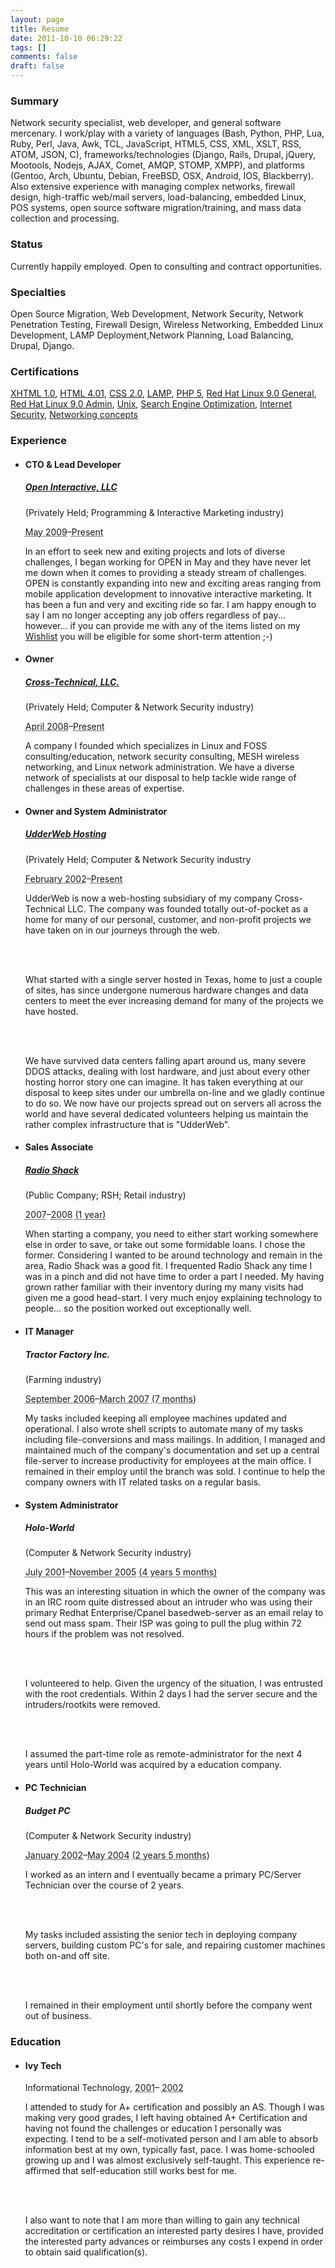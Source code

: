 ```yaml
---
layout: page
title: Resume
date: 2011-10-10 06:29:22
tags: []
comments: false
draft: false
---
```


<article class="hresume">

<h3>Summary</h3>

<p class="summary">Network security specialist, web developer, and general software mercenary. I work/play with a variety of languages (Bash, Python, PHP, Lua, Ruby, Perl, Java, Awk, TCL, JavaScript, HTML5, CSS, XML, XSLT, RSS, ATOM, JSON, C), frameworks/technologies (Django, Rails, Drupal, jQuery, Mootools, Nodejs, AJAX, Comet, AMQP, STOMP, XMPP), and platforms (Gentoo, Arch, Ubuntu, Debian, FreeBSD, OSX, Android, IOS, Blackberry). Also extensive experience with managing complex networks, firewall design, high-traffic web/mail servers, load-balancing, embedded Linux, POS systems, open source software migration/training, and mass data collection and processing.</p>

<h3>Status</h3>

<p>Currently happily employed. Open to consulting and contract opportunities.</p>

<h3>Specialties</h3>

<p>Open Source Migration, Web Development, Network Security, Network Penetration Testing, Firewall Design, Wireless Networking, Embedded Linux Development, LAMP Deployment,Network Planning, Load Balancing, Drupal, Django.</p>

<h3>Certifications</h3>

<p><a href="http://www.odesk.com/exams/Certified-XHTML-Designer_503593">XHTML 1.0</a>, <a href="http://www.odesk.com/exams/Certified-HTML-Designer_502340">HTML 4.01</a>, <a href="http://www.odesk.com/exams/Certified-CSS-Designer_503200">CSS 2.0</a>, <a href="http://www.odesk.com/exams/Certified-LAMP-Developer_503642">LAMP</a>, <a href="http://www.odesk.com/exams/Certified-PHP5-Developer_502301">PHP 5</a>, <a href="http://www.odesk.com/exams/Certified-Redhat-Linux-General-Administrator_503550">Red Hat Linux 9.0 General</a>, <a href="http://www.odesk.com/exams/Certified-Redhat-Linux-Administrator_503816">Red Hat Linux 9.0 Admin</a>, <a href="http://www.odesk.com/exams/Certified-Unix-Administrator_503249">Unix</a>, <a href="http://www.odesk.com/exams/Certified-Search-Engine-Optimization-Consultant_503848">Search Engine Optimization</a>, <a href="http://www.odesk.com/exams/Certified-Internet-Security-Developer_503678">Internet Security</a>, <a href="http://www.odesk.com/exams/Certified-Networking-Concepts-Administrator_503525">Networking concepts</a></p>

<h3>Experience</h3>

<ul class="vcalendar">

<li class="experience">

<h4 class="title">CTO & Lead Developer</h4>

<h5 class="org summary"><a href="http://openinspires.com">Open Interactive, LLC</a></h5>

<p class="organization-details">(Privately Held; Programming &amp; Interactive Marketing industry)</p>

<p class="period"><abbr class="dtstart" title="2008-04-01">May 2009</abbr>&ndash;<abbr class="dtstamp" title="2009-04-14">Present</abbr></p>

<p class="description">In an effort to seek new and exiting projects and lots of diverse challenges, I began working for OPEN in May and they have never let me down when it comes to providing a steady stream of challenges. OPEN is constantly expanding into new and exciting areas ranging from mobile application development to innovative interactive marketing. It has been a fun and very and exciting ride so far. I am happy enough to say I am no longer accepting any job offers regardless of pay... however... if you can provide me with any of the items listed on my <a href="http://wishlistr.com/lrvick"> Wishlist</a> you will be eligible for some short-term attention ;-)</p>

</li>

<li class="experience">

<h4 class="title"><span class="df-Owner">Owner</span></h4>

<h5 class="org summary"><a href="http://crosstechnical.net"><span class="df-CrossTechnicalLLC">Cross-Technical, LLC.</span> </a></h5>

<p class="organization-details">(Privately Held; Computer &amp; Network Security industry)</p>

<p class="period"><abbr class="dtstart" title="2008-04-01">April 2008</abbr>&ndash;<abbr class="dtstamp" title="2009-04-14">Present</abbr></p>

<p class="description">A company I founded which specializes in Linux and FOSS consulting/education, network security consulting, MESH wireless networking, and Linux network administration. We have a diverse network of specialists at our disposal to help tackle wide range of challenges in these areas of expertise.</p>

</li>

<li class="experience">

<h4 class="title"><span class="df-OwnerandSystemAdministrator">Owner and System Administrator</span></h4>

<h5 class="org summary"><a href="http://udderweb.com"><span class="df-UdderWebHosting">UdderWeb Hosting</span> </a></h5>

<p class="organization-details">(Privately Held; Computer &amp; Network Security industry</p>

<p class="period"><abbr class="dtstart" title="2002-02-01">February 2002</abbr>&ndash;<abbr class="dtstamp" title="2009-04-14">Present</abbr></p>

<p class="description">UdderWeb is now a web-hosting subsidiary of my company Cross-Technical LLC. The company was founded totally out-of-pocket as a home for many of our personal, customer, and non-profit projects we have taken on in our journeys through the web.

<br /><br />

What started with a single server hosted in Texas, home to just a couple of sites, has since undergone numerous hardware changes and data centers to meet the ever increasing demand for many of the projects we have hosted.

<br /><br />

We have survived data centers falling apart around us, many severe DDOS attacks, dealing with lost hardware, and just about every other hosting horror story one can imagine. It has taken everything at our disposal to keep sites under our umbrella on-line and we gladly continue to do so. We now have our projects spread out on servers all across the world and have several dedicated volunteers helping us maintain the rather complex infrastructure that is "UdderWeb".</p>

</li>

<li class="experience">

<h4 class="title"><span class="df-SalesAssociate">Sales Associate</span></h4>

<h5 class="org summary"><a href="http://www.radioshack.com/home/index.jsp"><span class="df-RadioShack">Radio Shack</span> </a></h5>

<p class="organization-details">(Public Company; RSH; Retail industry)</p>

<p class="period"><abbr class="dtstart" title="2007">2007</abbr>&ndash;<abbr class="dtend" title="2008">2008</abbr> <abbr class="duration" title="P1Y">(1 year)</abbr></p>

<p class="description">When starting a company, you need to either start working somewhere else in order to save, or take out some formidable loans. I chose the former. Considering I wanted to be around technology and remain in the area, Radio Shack was a good fit. I frequented Radio Shack any time I was in a pinch and did not have time to order a part I needed. My having grown rather familiar with their inventory during my many visits had given me a good head-start. I very much enjoy explaining technology to people... so the position worked out exceptionally well.</p>

</li>

<li class="experience">

<h4 class="title"><span class="df-ITManager">IT Manager</span></h4>

<h5 class="org summary"><span class="df-TractorFactoryInc">Tractor Factory Inc.</span></h5>

<p class="organization-details">(Farming industry)</p>

<p class="period"><abbr class="dtstart" title="2006-09-01">September 2006</abbr>&ndash;<abbr class="dtend" title="2007-03-01">March 2007</abbr> <abbr class="duration" title="P7M">(7 months)</abbr></p>

<p class="description">My tasks included keeping all employee machines updated and operational. I also wrote shell scripts to automate many of my tasks including file-conversions and mass mailings. In addition, I managed and maintained much of the company's documentation and set up a central file-server to increase productivity for employees at the main office. I remained in their employ until the branch was sold. I continue to help the company owners with IT related tasks on a regular basis.</p>

</li>

<li class="experience">

<h4 class="title"><span class="df-SystemAdministrator">System Administrator</span></h4>

<h5 class="org summary"><span class="df-HoloWorld">Holo-World</span></h5>

<p class="organization-details">(Computer &amp; Network Security industry)</p>

<p class="period"><abbr class="dtstart" title="2001-07-01">July 2001</abbr>&ndash;<abbr class="dtend" title="2005-11-01">November 2005</abbr> <abbr class="duration" title="P4Y5M">(4 years 5 months)</abbr></p>

<p class="description">This was an interesting situation in which the owner of the company was in an IRC room quite distressed about an intruder who was using their primary Redhat Enterprise/Cpanel basedweb-server as an email relay to send out mass spam. Their ISP was going to pull the plug within 72 hours if the problem was not resolved.

<br /><br />

I volunteered to help. Given the urgency of the situation, I was entrusted with the root credentials. Within 2 days I had the server secure and the intruders/rootkits were removed.

<br /><br />

I assumed the part-time role as remote-administrator for the next 4 years until Holo-World was acquired by a education company.</p>

</li>

<li class="experience">

<h4 class="title"><span class="df-PCTechnician">PC Technician</span></h4>

<h5 class="org summary"><span class="df-BudgetPC">Budget PC</span></h5>

<p class="organization-details">(Computer &amp; Network Security industry)</p>

<p class="period"><abbr class="dtstart" title="2002-01-01">January 2002</abbr>&ndash;<abbr class="dtend" title="2004-05-01">May 2004</abbr> <abbr class="duration" title="P2Y5M">(2 years 5 months)</abbr></p>

<p class="description">I worked as an intern and I eventually became a primary PC/Server Technician over the course of 2 years.

<br /><br />

My tasks included assisting the senior tech in deploying company servers, building custom PC's for sale, and repairing customer machines both on-and off site.

<br /><br />

I remained in their employment until shortly before the company went out of business.</p>

</li>

</ul>

<h3 class="nofloat"><span class="df-Education">Education</span></h3>

<ul class="vcalendar">

<li class="education">

<h4 class="summary fn org"><span class="df-IvyTech">Ivy Tech</span></h4>

<div class="description">

<p><span class="major">Informational Technology</span>, <abbr class="dtstart" title="2001-01-01">2001</abbr>&ndash; <abbr class="dtend" title="2002-12-31">2002</abbr></p>

<p class="notes">I attended to study for A+ certification and possibly an AS. Though I was making very good grades, I left having obtained A+ Certification and having not found the challenges or education I personally was expecting. I tend to be a self-motivated person and I am able to absorb information best at my own, typically fast, pace. I was home-schooled growing up and I was almost exclusively self-taught. This experience re-affirmed that self-education still works best for me.

<br /><br />

I also want to note that I am more than willing to gain any technical accreditation or certification an interested party desires I have, provided the interested party advances or reimburses any costs I expend in order to obtain said  qualification(s).</p>

</div>

</li>

</ul>

</article>

